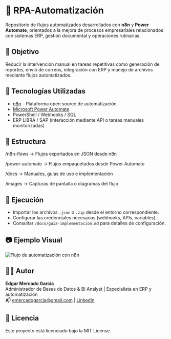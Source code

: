 # 🤖 RPA-Automatización

Repositorio de flujos automatizados desarrollados con **n8n** y **Power Automate**, orientados a la mejora de procesos empresariales relacionados con sistemas ERP, gestión documental y operaciones rutinarias.

## 🎯 Objetivo

Reducir la intervención manual en tareas repetitivas como generación de reportes, envío de correos, integración con ERP y manejo de archivos mediante flujos automatizados.

## 🧠 Tecnologías Utilizadas

- [n8n](https://n8n.io) – Plataforma open source de automatización
- [Microsoft Power Automate](https://powerautomate.microsoft.com)
- PowerShell / Webhooks / SQL
- ERP LIBRA / SAP (interacción mediante API o tareas manuales monitorizadas)

## 📁 Estructura

/n8n-flows → Flujos exportados en JSON desde n8n

/power-automate → Flujos empaquetados desde Power Automate

/docs → Manuales, guías de uso e implementación

/images → Capturas de pantalla o diagramas del flujo


## 🚀 Ejecución

- Importar los archivos `.json` o `.zip` desde el entorno correspondiente.
- Configurar las credenciales necesarias (webhooks, APIs, variables).
- Consultar `/docs/guia-implementacion.md` para detalles de configuración.

## 📷 Ejemplo Visual

![Flujo de automatización con n8n](images/demo-n8n.png)

## 👨‍💻 Autor

**Edgar Mercado Garcia**  
Administrador de Bases de Datos & BI Analyst | Especialista en ERP y automatización  
📬 emercadogarcia@gmail.com | [LinkedIn](https://linkedin.com/in/emercadogarcia)

## 📝 Licencia

Este proyecto está licenciado bajo la MIT License.
